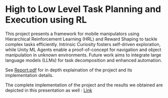 # High to Low Level Task Planning and Execution using RL 

This project presents a framework for mobile manipulators using Hierarchical Reinforcement Learning (HRL) and Reward Shaping to tackle complex tasks efficiently. Intrinsic Curiosity fosters self-driven exploration, while Unity ML Agents enable a proof-of-concept for navigation and object manipulation in unknown environments. Future work aims to integrate large language models (LLMs) for task decomposition and enhanced automation.

See [Report.pdf]([https://www.example.com/](https://github.com/hitesh-vs/Household-Robot-RL/blob/main/Report.pdf)) for in depth explaination of the project and its implementation details. 

The complete implementation of the project and the results we obtained are depicted in this presentation as well : [Link](https://rltaskplanner.my.canva.site/plan)
